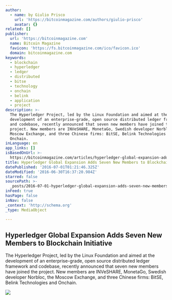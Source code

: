 ```yaml
---
author:
  - name: by Giulio Prisco
    url: 'https://bitcoinmagazine.com/authors/giulio-prisco'
    avatar: {}
related: []
publisher:
  url: 'https://bitcoinmagazine.com'
  name: Bitcoin Magazine
  favicon: 'https://fs.bitcoinmagazine.com/ico/favicon.ico'
  domain: bitcoinmagazine.com
keywords:
  - blockchain
  - hyperledger
  - ledger
  - distributed
  - bitse
  - technology
  - onchain
  - belink
  - application
  - project
description: >-
  The Hyperledger Project, led by the Linux Foundation and aimed at the
  development of an enterprise-grade, open source distributed ledger framework
  and codebase, recently announced that seven new members have joined the
  project. New members are INVeSHARE, MonetaGo, Swedish developer Norbloc, the
  Moscow Exchange, and three Chinese firms: BitSE, Belink Technologies and
  Onchain.
inLanguage: en
app_links: []
isBasedOnUrl: >-
  https://bitcoinmagazine.com/articles/hyperledger-global-expansion-adds-seven-new-members-to-blockchain-initiative-1467302290
title: Hyperledger Global Expansion Adds Seven New Members to Blockchain Initiative
datePublished: '2016-07-01T01:21:46.325Z'
dateModified: '2016-06-30T16:37:20.984Z'
starred: false
sourcePath: >-
  _posts/2016-07-01-hyperledger-global-expansion-adds-seven-new-members-to-block.md
inFeed: true
hasPage: false
inNav: false
_context: 'http://schema.org'
_type: MediaObject

---
```

<article style=""><h1>Hyperledger Global Expansion Adds Seven New Members to Blockchain Initiative</h1><p>The Hyperledger Project, led by the Linux Foundation and aimed at the development of an enterprise-grade, open source distributed ledger framework and codebase, recently announced that seven new members have joined the project. New members are INVeSHARE, MonetaGo, Swedish developer Norbloc, the Moscow Exchange, and three Chinese firms: BitSE, Belink Technologies and Onchain.</p><img src="https://fs.bitcoinmagazine.com/img/articles/hyperledger-global-expansion-adds-seven-new-members-to-blockchain-initiative.jpg" /></article>